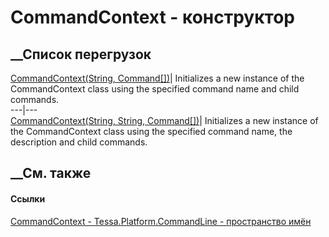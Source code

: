 # CommandContext - конструктор
##  __Список перегрузок
[CommandContext(String,
Command[])](M_Tessa_Platform_CommandLine_CommandContext__ctor_1.htm)|
Initializes a new instance of the CommandContext class using the specified
command name and child commands.  
---|---  
[CommandContext(String, String,
Command[])](M_Tessa_Platform_CommandLine_CommandContext__ctor.htm)|
Initializes a new instance of the CommandContext class using the specified
command name, the description and child commands.  
## __См. также
#### Ссылки
[CommandContext - ](T_Tessa_Platform_CommandLine_CommandContext.htm)
[Tessa.Platform.CommandLine - пространство
имён](N_Tessa_Platform_CommandLine.htm)
